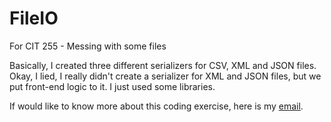 # FileIO
For CIT 255 - Messing with some files

Basically, I created three different serializers for CSV, XML and JSON files.
Okay, I lied, I really didn't create a serializer for XML and JSON files, but we put front-end logic to it. I just used some libraries.

If would like to know more about this coding exercise, here is my [email](mailto:wjmiller2016@gmail.com).
